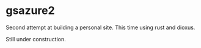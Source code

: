 # gsazure2

Second attempt at building a personal site. This time using rust and dioxus.

Still under construction.

